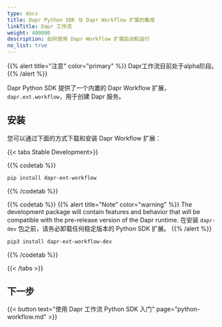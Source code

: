 ```yaml
---
type: docs
title: Dapr Python SDK 与 Dapr Workflow 扩展的集成
linkTitle: Dapr 工作流
weight: 400000
description: 如何使用 Dapr Workflow 扩展启动和运行
no_list: true
---
```


{{% alert title="注意" color="primary" %}}
Dapr工作流目前处于alpha阶段。
{{% /alert %}}

Dapr Python SDK 提供了一个内置的 Dapr Workflow 扩展，`dapr.ext.workflow`，用于创建 Dapr 服务。

## 安装

您可以通过下面的方式下载和安装 Dapr Workflow 扩展：

{{< tabs Stable Development>}}

{{% codetab %}}

```bash
pip install dapr-ext-workflow
```

{{% /codetab %}}

{{% codetab %}}
{{% alert title="Note" color="warning" %}}
The development package will contain features and behavior that will be compatible with the pre-release version of the Dapr runtime. 在安装 `dapr-dev` 包之前，请务必卸载任何稳定版本的 Python SDK 扩展。
{{% /alert %}}

```bash
pip3 install dapr-ext-workflow-dev
```

{{% /codetab %}}

{{< /tabs >}}

## 下一步

{{< button text="使用 Dapr 工作流 Python SDK 入门" page="python-workflow\.md" >}}
